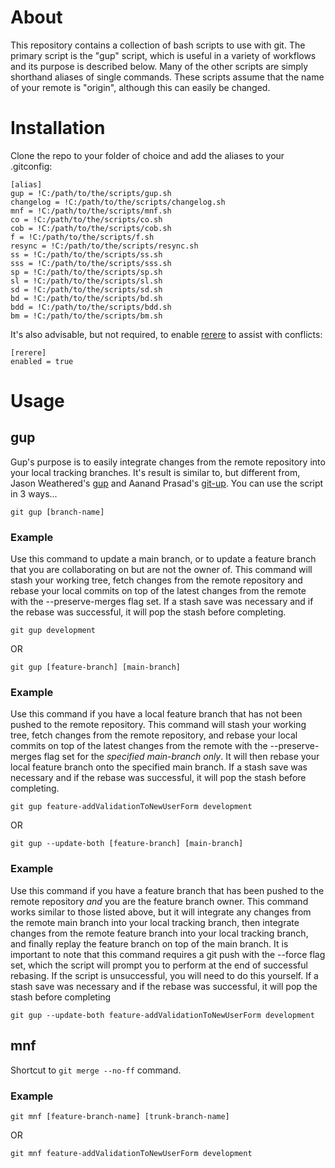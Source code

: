 # About
This repository contains a collection of bash scripts to use with git. The primary script is the "gup" script, which is useful in a variety of workflows and its purpose is described below. Many of the other scripts are simply shorthand aliases of single commands. These scripts assume that the name of your remote is "origin", although this can easily be changed.

# Installation
Clone the repo to your folder of choice and add the aliases to your .gitconfig:

```
[alias]
gup = !C:/path/to/the/scripts/gup.sh
changelog = !C:/path/to/the/scripts/changelog.sh
mnf = !C:/path/to/the/scripts/mnf.sh
co = !C:/path/to/the/scripts/co.sh
cob = !C:/path/to/the/scripts/cob.sh
f = !C:/path/to/the/scripts/f.sh
resync = !C:/path/to/the/scripts/resync.sh
ss = !C:/path/to/the/scripts/ss.sh
sss = !C:/path/to/the/scripts/sss.sh
sp = !C:/path/to/the/scripts/sp.sh
sl = !C:/path/to/the/scripts/sl.sh
sd = !C:/path/to/the/scripts/sd.sh
bd = !C:/path/to/the/scripts/bd.sh
bdd = !C:/path/to/the/scripts/bdd.sh
bm = !C:/path/to/the/scripts/bm.sh
```

It's also advisable, but not required, to enable [rerere](https://git-scm.com/blog/2010/03/08/rerere.html) to assist with conflicts:

```
[rerere]
enabled = true
```

# Usage
## gup
Gup's purpose is to easily integrate changes from the remote repository into your local tracking branches. It's result is similar to, but different from, Jason Weathered's [gup](http://jasoncodes.com/posts/gup-git-rebase) and Aanand Prasad's [git-up](https://github.com/aanand/git-up). You can use the script in 3 ways...

```
git gup [branch-name]
```

### Example
Use this command to update a main branch, or to update a feature branch that you are collaborating on but are not the owner of. This command will stash your working tree, fetch changes from the remote repository and rebase your local commits on top of the latest changes from the remote with the --preserve-merges flag set. If a stash save was necessary and if the rebase was successful, it will pop the stash before completing. 

```
git gup development
```

OR

```
git gup [feature-branch] [main-branch]
```

### Example
Use this command if you have a local feature branch that has not been pushed to the remote repository. This command will stash your working tree, fetch changes from the remote repository, and rebase your local commits on top of the latest changes from the remote with the --preserve-merges flag set for the *specified main-branch only*. It will then rebase your local feature branch onto the specified main branch. If a stash save was necessary and if the rebase was successful, it will pop the stash before completing.

```
git gup feature-addValidationToNewUserForm development
```
OR 

```
git gup --update-both [feature-branch] [main-branch]
```

### Example
Use this command if you have a feature branch that has been pushed to the remote repository *and* you are the feature branch owner. This command works similar to those listed above, but it will integrate any changes from the remote main branch into your local tracking branch, then integrate changes from the remote feature branch into your local tracking branch, and finally replay the feature branch on top of the main branch. It is important to note that this command requires a git push with the --force flag set, which the script will prompt you to perform at the end of successful rebasing. If the script is unsuccessful, you will need to do this yourself. If a stash save was necessary and if the rebase was successful, it will pop the stash before completing

```
git gup --update-both feature-addValidationToNewUserForm development
```

## mnf
Shortcut to `git merge --no-ff` command.

### Example
```
git mnf [feature-branch-name] [trunk-branch-name]
```

OR

```
git mnf feature-addValidationToNewUserForm development
```
